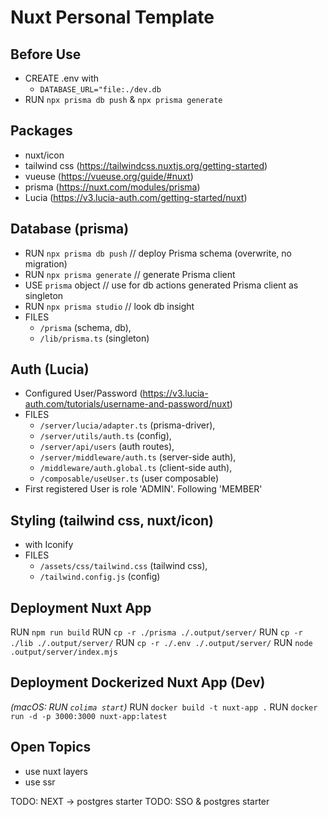 # Nuxt Personal Template

## Before Use
- CREATE .env with
  - `DATABASE_URL="file:./dev.db`
- RUN `npx prisma db push` & `npx prisma generate`


## Packages
- nuxt/icon
- tailwind css (https://tailwindcss.nuxtjs.org/getting-started)
- vueuse (https://vueuse.org/guide/#nuxt)
- prisma (https://nuxt.com/modules/prisma)
- Lucia (https://v3.lucia-auth.com/getting-started/nuxt)


## Database (prisma)
- RUN `npx prisma db push` // deploy Prisma schema (overwrite, no migration)
- RUN `npx prisma generate` // generate Prisma client
- USE `prisma` object // use for db actions generated Prisma client as singleton
- RUN `npx prisma studio` // look db insight
- FILES 
  - `/prisma` (schema, db), 
  - `/lib/prisma.ts` (singleton)


## Auth (Lucia)
- Configured User/Password (https://v3.lucia-auth.com/tutorials/username-and-password/nuxt)
- FILES 
  - `/server/lucia/adapter.ts` (prisma-driver), 
  - `/server/utils/auth.ts` (config), 
  - `/server/api/users` (auth routes), 
  - `/server/middleware/auth.ts` (server-side auth), 
  - `/middleware/auth.global.ts` (client-side auth), 
  - `/composable/useUser.ts` (user composable)
- First registered User is role 'ADMIN'. Following 'MEMBER'


## Styling (tailwind css, nuxt/icon)
- <Icon /> with Iconify
- FILES 
  - `/assets/css/tailwind.css` (tailwind css), 
  - `/tailwind.config.js` (config)


## Deployment Nuxt App
RUN `npm run build`
RUN `cp -r ./prisma ./.output/server/`
RUN `cp -r ./lib ./.output/server/`
RUN `cp -r ./.env ./.output/server/`
RUN `node .output/server/index.mjs`


## Deployment Dockerized Nuxt App (Dev)
*(macOS: RUN `colima start`)*
RUN `docker build -t nuxt-app .`
RUN `docker run -d -p 3000:3000 nuxt-app:latest`

## Open Topics
- use nuxt layers
- use ssr

TODO: NEXT -> postgres starter
TODO: SSO & postgres starter